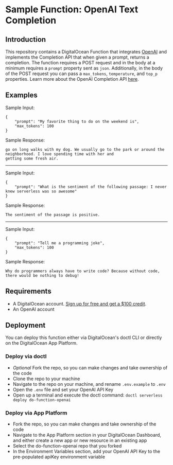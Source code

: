# Sample Function: OpenAI Text Completion

## Introduction

This repository contains a DigitalOcean Function that integrates [OpenAI](https://openai.com/) and implements the Completion API that when given a prompt, returns a completion. The function requires a POST request and in the body at a minimum requires a `prompt` property sent as `json`. Additionally, in the body of the POST request you can pass a `max_tokens`, `temperature`, and `top_p` properties. Learn more about the OpenAI Completion API [here](https://beta.openai.com/docs/api-reference/completions).

## Examples

Sample Input: 

```
{
    "prompt": "My favorite thing to do on the weekend is",
    "max_tokens": 100
}
```

Sample Response:

```
go on long walks with my dog. We usually go to the park or around the neighborhood. I love spending time with her and
getting some fresh air.
```

---

Sample Input:

```
{
    "prompt": "What is the sentiment of the following passage: I never knew serverless was so awesome"
}
```

Sample Response:

```
The sentiment of the passage is positive.
```

---

Sample Input:

```
{
    "prompt": "Tell me a programming joke",
    "max_tokens": 100
}
```

Sample Response:

```
Why do programmers always have to write code? Because without code, there would be nothing to debug!
```


## Requirements

- A DigitalOcean account. [Sign up for free and get a $100 credit](https://cloud.digitalocean.com/registrations/new).
- An OpenAI account

## Deployment

You can deploy this function either via DigitalOcean's doctl CLI or directly on the DigitalOcean App Platform.

### Deploy via doctl

- *Optional* Fork the repo, so you can make changes and take ownership of the code
- Clone the repo to your machine
- Navigate to the repo on your machine, and rename `.env.example` to `.env`
- Open the `.env` file and set your OpenAI API Key
- Open up a terminal and execute the doctl command: `doctl serverless deploy do-function-openai`

### Deploy via App Platform

- Fork the repo, so you can make changes and take ownership of the code
- Navigate to the App Platform section in your DigitalOcean Dashboard, and either create a new app or new resource in an existing app
- Select the do-function-openai repo that you forked
- In the Environment Variables section, add your OpenAI API Key to the pre-populated apiKey environment variable